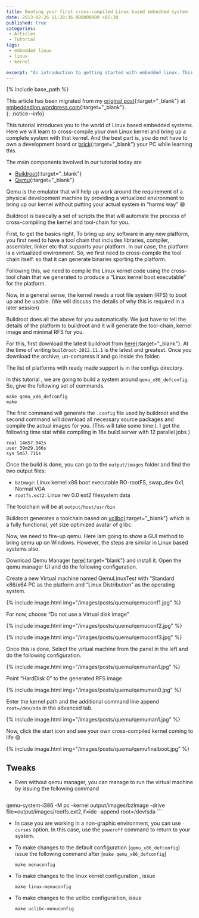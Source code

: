 ```yaml
---
title: Booting your first cross-compiled Linux based embedded system
date: 2013-02-26 11:28:36.000000000 +05:30
published: true
categories: 
 - Articles
 - Tutorial
tags: 
 - embedded linux
 - linux
 - kernel

excerpt: "An introduction to getting started with embedded linux. This article will get you started with booting up your first cross compiled kernel"
---
```


<style>
div {
    text-align: justify;
    text-justify: inter-word;
}
</style>

{% include base_path %}

This article has been migrated from my [original post](https://embeddedinn.wordpress.com/tutorials/booting-your-first-cross-compiled-linux-based-embedded-system/){:target="_blank"}  at [embeddedinn.wordpress.com](http://embeddedinn.wordpress.com){:target="_blank"}.   
{: .notice--info}

This tutorial introduces you to the world of Linux based embedded systems. Here we will learn to cross-compile your own Linux kernel and bring up a complete system with that kernel. And the best part is, you do not have to own a development board or [brick](http://en.wikipedia.org/wiki/Brick_(electronics)){:target="_blank"} your PC while learning this.

The main components involved in our tutorial today are

- [Buildroot](http://buildroot.uclibc.org/){:target="_blank"}
- [Qemu](http://wiki.qemu.org/Main_Page){:target="_blank"}

Qemu is the emulator that will help up work around the requirement of a physical development machine by providing a virtualized environment to bring up our kernel without putting your actual system in “harms way” :smile:

Buildroot is basically a set of scripts the that will automate the process of cross-compiling the kernel and tool-chain for you.

First, to get the basics right, To bring up any software in any new platform, you first need to have a tool chain that includes libraries, compiler, assembler, linker etc that supports your platform. In our case, the platform is a virtualized environment. So, we first need to cross-compile the tool chain itself. so that it can generate binaries sporting the platform.

Following this, we need to compile the Linux kernel code using the cross-tool chain that we generated to produce a “Linux kernel boot executable” for the platform.

Now, in a general sense, the kernel needs a root file system (RFS) to boot up and be usable. (We will discuss the details of why this is required in a later session)

Buildroot does all the above for you automatically. We just have to tell the details of the platform to buildroot and it will generate the tool-chain, kernel image and minimal RFS for you.

For this, first download the latest buildroot from [here](http://buildroot.uclibc.org/download.html){:target="_blank"}. At the time of writing `buildroot-2012.11.1` is the latest and greatest. Once you download the archive, un-compress it and go inside the folder.

The list of platforms with ready made support is in the configs directory.

In this tutorial , we are going to build a system around `qemu_x86_defconfig`. So, give the following set of commands.

	make qemu_x86_defconfig   
	make

The first command will generate the `.config` file used by buildroot and the second command will download all necessary source packages and compile the actual images for you. (This will take some time:). I got the following time stat while compiling in 16x build server with 12 parallel jobs )

```
real 14m57.942s
user 39m29.166s
sys 5m57.716s
```

Once the build is done, you can go to the `output/images` folder and find the two output files:

-  `bzImage`: Linux kernel x86 boot executable RO-rootFS, swap_dev 0x1, Normal VGA
-  `rootfs.ext2`: Linux rev 0.0 ext2 filesystem data

The toolchain will be at `output/host/usr/bin`

Buildroot generates a toolchain based on [uclibc](http://www.uclibc.org/){:target="_blank"} which is a fully functional, yet size optimized avatar of glibc.

Now, we need to fire-up qemu. Here Iam going to show a GUI method to bring qemu up on Windows. However, the steps are similar in Linux based systems also.

Download Qemu Manager [here](http://www.sorted-systems.com/qmdown.html){:target="blank"} and install it. Open the qemu manager UI and do the following configuration.

Create a new Virtual machine named QemuLinuxTest with “Standard x86/x64 PC as the platform and “Linux Distribution” as the operating system.

{% include image.html
            img="/images/posts/quemu/qemuconf1.jpg"
%}

For now, choose “Do not use a Virtual disk image”

{% include image.html
            img="/images/posts/quemu/qemuconf2.jpg"
%}
<p/>
{% include image.html
            img="/images/posts/quemu/qemuconf3.jpg"
%}

Once this is done, Select the virtual machine from the panel in the left and do the following configuration.

{% include image.html
            img="/images/posts/quemu/qemuman1.jpg"
%}

Point “HardDisk 0” to the generated RFS image

{% include image.html
            img="/images/posts/quemu/qemuman0.jpg"
%}

Enter the kernel path and the additional command line append `root=/dev/sda` in the advanced tab.

{% include image.html
            img="/images/posts/quemu/qemuman1.jpg"
%}

Now, click the start icon and see your own cross-compiled kernel coming to life :smile:

{% include image.html
            img="/images/posts/quemu/qemufinalboot.jpg"
%}

## Tweaks

- Even without qemu manager, you can manage to run the virtual machine by issuing the following command

   ```
qemu-system-i386 -M pc -kernel output/images/bzImage -drive file=output/images/rootfs.ext2,if=ide -append root=/dev/sda
	 ```

- In case you are working in a non-graphic environment, you can use `-curses` option. In this case, use the `poweroff` command to return to your system.

- To make changes to the default configuration (`qemu_x86_defconfig`) issue the following command after [`make qemu_x86_defconfig`]
   
   `make menuconfig`

- To make changes to the linux kernel configuration , issue

   `make linux-menuconfig`

- To make changes to the uclibc configuraition, issue

   `make uclibc-menuconfig`
